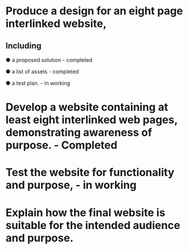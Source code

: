 # Produce a design for an eight page interlinked website,
## Including

● a proposed solution - completed

● a list of assets - completed

● a test plan. - in working

# Develop a website containing at least eight interlinked web pages, demonstrating awareness of purpose. - Completed

# Test the website for functionality and purpose, - in working

# Explain how the final website is suitable for the intended audience and purpose.